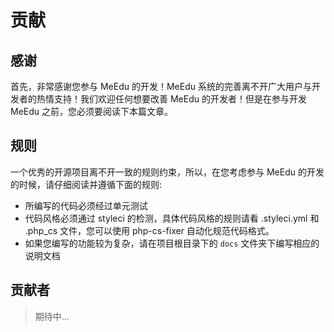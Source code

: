 # 贡献

## 感谢

首先，非常感谢您参与 MeEdu 的开发！MeEdu 系统的完善离不开广大用户与开发者的热情支持！我们欢迎任何想要改善 MeEdu 的开发者！但是在参与开发 MeEdu 之前，您必须要阅读下本篇文章。

## 规则

一个优秀的开源项目离不开一致的规则约束，所以，在您考虑参与 MeEdu 的开发的时候，请仔细阅读并遵循下面的规则:

+ 所编写的代码必须经过单元测试
+ 代码风格必须通过 styleci 的检测，具体代码风格的规则请看 .styleci.yml 和 .php_cs 文件，您可以使用 php-cs-fixer 自动化规范代码格式。
+ 如果您编写的功能较为复杂，请在项目根目录下的 `docs` 文件夹下编写相应的说明文档

## 贡献者

> 期待中...
